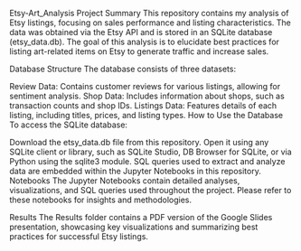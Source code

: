 Etsy-Art_Analysis
Project Summary
This repository contains my analysis of Etsy listings, focusing on sales performance and listing characteristics. The data was obtained via the Etsy API and is stored in an SQLite database (etsy_data.db). The goal of this analysis is to elucidate best practices for listing art-related items on Etsy to generate traffic and increase sales.

Database Structure
The database consists of three datasets:

Review Data: Contains customer reviews for various listings, allowing for sentiment analysis.
Shop Data: Includes information about shops, such as transaction counts and shop IDs.
Listings Data: Features details of each listing, including titles, prices, and listing types.
How to Use the Database
To access the SQLite database:

Download the etsy_data.db file from this repository.
Open it using any SQLite client or library, such as SQLite Studio, DB Browser for SQLite, or via Python using the sqlite3 module.
SQL queries used to extract and analyze data are embedded within the Jupyter Notebooks in this repository.
Notebooks
The Jupyter Notebooks contain detailed analyses, visualizations, and SQL queries used throughout the project. Please refer to these notebooks for insights and methodologies.

Results
The Results folder contains a PDF version of the Google Slides presentation, showcasing key visualizations and summarizing best practices for successful Etsy listings.
